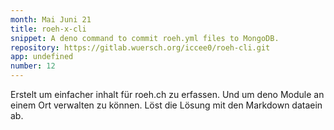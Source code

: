 ```yaml
---
month: Mai Juni 21
title: roeh-x-cli
snippet: A deno command to commit roeh.yml files to MongoDB.
repository: https://gitlab.wuersch.org/iccee0/roeh-cli.git
app: undefined
number: 12
---
```


Erstelt um einfacher inhalt für roeh.ch zu erfassen. Und um deno Module an einem
Ort verwalten zu können. Löst die Lösung mit den Markdown dataein ab.
